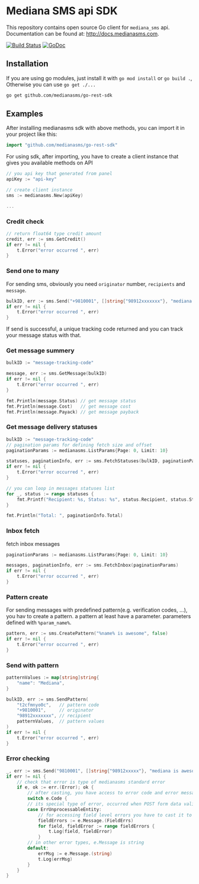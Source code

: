 # Mediana SMS api SDK

This repository contains open source Go client for `mediana_sms` api. Documentation can be found at: <http://docs.medianasms.com>.

[![Build Status](https://travis-ci.org/medianasms/go-rest-sdk.svg?branch=master)](https://travis-ci.org/medianasms/go-rest-sdk) [![GoDoc](https://godoc.org/github.com/medianasms/go-rest-sdk?status.svg)](https://godoc.org/github.com/medianasms/go-rest-sdk)

## Installation

If you are using go modules, just install it with `go mod install` or `go build .`, Otherwise you can use `go get ./...`

```bash
go get github.com/medianasms/go-rest-sdk
```

## Examples

After installing medianasms sdk with above methods, you can import it in your project like this:

```go
import "github.com/medianasms/go-rest-sdk"
```

For using sdk, after importing, you have to create a client instance that gives you available methods on API

```go
// you api key that generated from panel
apiKey := "api-key"

// create client instance
sms := medianasms.New(apiKey)

...
```

### Credit check

```go
// return float64 type credit amount
credit, err := sms.GetCredit()
if err != nil {
    t.Error("error occurred ", err)
}
```

### Send one to many

For sending sms, obviously you need `originator` number, `recipients` and `message`.

```go
bulkID, err := sms.Send("+9810001", []string{"98912xxxxxxx"}, "mediana is awesome")
if err != nil {
    t.Error("error occurred ", err)
}
```

If send is successful, a unique tracking code returned and you can track your message status with that.

### Get message summery

```go
bulkID := "message-tracking-code"

message, err := sms.GetMessage(bulkID)
if err != nil {
    t.Error("error occurred ", err)
}

fmt.Println(message.Status) // get message status
fmt.Println(message.Cost)   // get message cost
fmt.Println(message.Payack) // get message payback
```

### Get message delivery statuses

```go
bulkID := "message-tracking-code"
// pagination params for defining fetch size and offset
paginationParams := medianasms.ListParams{Page: 0, Limit: 10}

statuses, paginationInfo, err := sms.FetchStatuses(bulkID, paginationParams)
if err != nil {
    t.Error("error occurred ", err)
}

// you can loop in messages statuses list
for _, status := range statuses {
    fmt.Printf("Recipient: %s, Status: %s", status.Recipient, status.Status)
}

fmt.Println("Total: ", paginationInfo.Total)
```

### Inbox fetch

fetch inbox messages

```go
paginationParams := medianasms.ListParams{Page: 0, Limit: 10}

messages, paginationInfo, err := sms.FetchInbox(paginationParams)
if err != nil {
    t.Error("error occurred ", err)
}
```

### Pattern create

For sending messages with predefined pattern(e.g. verification codes, ...), you hav to create a pattern. a pattern at least have a parameter. parameters defined with `%param_name%`.

```go
pattern, err := sms.CreatePattern("%name% is awesome", false)
if err != nil {
    t.Error("error occurred ", err)
}
```

### Send with pattern

```go
patternValues := map[string]string{
    "name": "Mediana",
}

bulkID, err := sms.SendPattern(
    "t2cfmnyo0c",   // pattern code
    "+9810001",     // originator
    "98912xxxxxxx", // recipient
    patternValues,  // pattern values
)
if err != nil {
    t.Error("error occurred ", err)
}
```

### Error checking

```go
_, err := sms.Send("9810001", []string{"98912xxxxx"}, "mediana is awesome")
if err != nil {
    // check that error is type of medianasms standard error
    if e, ok := err.(Error); ok {
        // after casting, you have access to error code and error message
        switch e.Code {
        // its special type of error, occurred when POST form data validation failed 
        case ErrUnprocessableEntity:
            // for accessing field level errors you have to cast it to FieldErrors type
            fieldErrors := e.Message.(FieldErrs)
            for field, fieldError := range fieldErrors {
                t.Log(field, fieldError)
            }
        // in other error types, e.Message is string
        default:
            errMsg := e.Message.(string)
            t.Log(errMsg)
        }
    }
}
```

